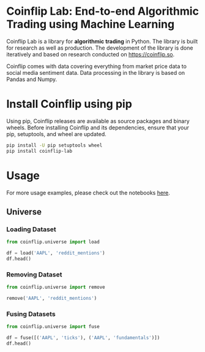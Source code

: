 # Coinflip Lab: End-to-end Algorithmic Trading using Machine Learning

Coinflip Lab is a library for **algorithmic trading** in Python. The library is built for research as well as production. The development of the library is done iteratively and based on research conducted on https://coinflip.so.

Coinflip comes with data covering everything from market price data to social media sentiment data. Data processing in the library is based on Pandas and Numpy.

# Install Coinflip using pip
Using pip, Coinflip releases are available as source packages and binary wheels. Before installing Coinflip and its dependencies, ensure that your pip, setuptools, and wheel are updated.
```bash
pip install -U pip setuptools wheel
pip install coinflip-lab
```

# Usage
For more usage examples, please check out the notebooks [here](https://github.com/patrickstolc/coinflip/tree/main/examples).

## Universe
### Loading Dataset
```python
from coinflip.universe import load

df = load('AAPL', 'reddit_mentions')
df.head()
```

### Removing Dataset
```python
from coinflip.universe import remove

remove('AAPL', 'reddit_mentions')
```

### Fusing Datasets
```python
from coinflip.universe import fuse

df = fuse([('AAPL', 'ticks'), ('AAPL', 'fundamentals')])
df.head()
```
